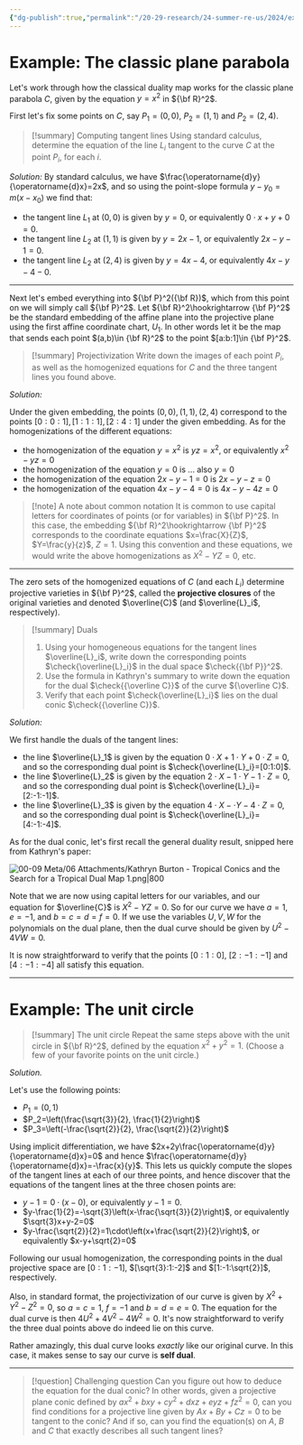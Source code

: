 ```yaml
---
{"dg-publish":true,"permalink":"/20-29-research/24-summer-re-us/2024/examples-of-classical-conic-duality/","updated":"2024-07-19T10:55:09-07:00"}
---
```


# Example: The classic plane parabola

Let's work through how the classical duality map works for the classic plane parabola $C$, given by the equation $y=x^2$ in ${\bf R}^2$.

First let's fix some points on $C$, say $P_1 = (0,0)$, $P_2=(1,1)$ and $P_2=(2,4)$.

>[!summary] Computing tangent lines
>Using standard calculus, determine the equation of the line $L_i$ tangent to the curve $C$ at the point $P_i$, for each $i$.

*Solution:* By standard calculus, we have $\frac{\operatorname{d}y}{\operatorname{d}x}=2x$, and so using the point-slope formula $y-y_0=m(x-x_0)$ we find that:
- the tangent line $L_1$ at $(0,0)$ is given by $y=0$, or equivalently $0\cdot x+y+0=0$.
- the tangent line $L_2$ at $(1,1)$ is given by $y=2x-1$, or equivalently $2x-y-1=0$.
- the tangent line $L_2$ at $(2,4)$ is given by $y=4x-4$, or equivalently $4x- y-4-0$.

---

Next let's embed everything into ${\bf P}^2({\bf R})$, which from this point on we will simply call ${\bf P}^2$. Let ${\bf R}^2\hookrightarrow {\bf P}^2$  be the standard embedding of the affine plane into the projective plane using the first affine coordinate chart, $U_1$. In other words let it be the map that sends each point $(a,b)\in {\bf R}^2$ to the point $[a:b:1]\in {\bf P}^2$.

>[!summary] Projectivization
>Write down the images of each point $P_i$, as well as the homogenized equations for $C$ and the three tangent lines you found above.

*Solution:*

Under the given embedding, the points $(0,0), (1,1), (2,4)$ correspond to the points $[0:0:1], [1:1:1], [2:4:1]$ under the given embedding. As for the homogenizations of the different equations:
- the homogenization of the equation $y=x^2$ is $yz=x^2$, or equivalently $x^2-yz=0$
- the homogenization of the equation $y=0$ is ... also $y=0$
- the homogenization of the equation $2x-y-1=0$ is $2x-y-z=0$
- the homogenization of the equation $4x-y-4=0$ is $4x-y-4z=0$

>[!note] A note about common notation
>It is common to use capital letters for coordinates of points (or for variables) in ${\bf P}^2$. In this case, the embedding ${\bf R}^2\hookrightarrow {\bf P}^2$ corresponds to the coordinate equations $x=\frac{X}{Z}$, $Y=\frac{y}{z}$, $Z=1$. Using this convention and these equations, we would write the above homogenizations as $X^2-YZ=0$, etc.

---
The zero sets of the homogenized equations of $C$ (and each $L_i$) determine projective varieties in ${\bf P}^2$, called the **projective closures** of the original varieties and denoted $\overline{C}$ (and $\overline{L}_i$, respectively).

>[!summary] Duals
>1. Using your homogeneous equations for the tangent lines $\overline{L}_i$, write down the corresponding points $\check{\overline{L}_i}$ in the dual space $\check{{\bf P}}^2$.
>2. Use the formula in Kathryn's summary to write down the equation for the dual $\check{{\overline C}}$ of the curve ${\overline C}$.
>3. Verify that each point $\check{\overline{L}_i}$ lies on the dual conic $\check{{\overline C}}$.
>

*Solution:*

We first handle the duals of the tangent lines:
- the line $\overline{L}_1$ is given by the equation $0\cdot X+1\cdot Y+0\cdot Z=0$, and so the corresponding dual point is $\check{\overline{L}_i}=[0:1:0]$.
- the line $\overline{L}_2$  is given by the equation $2\cdot X-1\cdot Y-1\cdot Z=0$, and so the corresponding dual point is $\check{\overline{L}_i}=[2:-1:-1]$.
- the line $\overline{L}_3$  is given by the equation $4\cdot X-\cdot Y-4\cdot Z=0$, and so the corresponding dual point is $\check{\overline{L}_i}=[4:-1:-4]$.

As for the dual conic, let's first recall the general duality result, snipped here from Kathryn's paper:

![00-09 Meta/06 Attachments/Kathryn Burton - Tropical Conics and the Search for a Tropical Dual Map 1.png|800](/img/user/00-09%20Meta/06%20Attachments/Kathryn%20Burton%20-%20Tropical%20Conics%20and%20the%20Search%20for%20a%20Tropical%20Dual%20Map%201.png)

Note that we are now using capital letters for our variables, and our equation for $\overline{C}$ is $X^2-YZ=0$. So for our curve we have $a=1$, $e=-1$, and $b=c=d=f=0$. If we use the variables $U, V, W$ for the polynomials on the dual plane, then the dual curve should be given by $U^2-4VW=0.$

It is now straightforward to verify that the points $[0:1:0]$, $[2:-1:-1]$ and $[4:-1:-4]$ all satisfy this equation.


---
# Example: The unit circle

>[!summary] The unit circle
>Repeat the same steps above with the unit circle in ${\bf R}^2$, defined by the equation $x^2+y^2=1$. (Choose a few of your favorite points on the unit circle.)

*Solution.*

Let's use the following points:
- $P_1=(0,1)$
- $P_2=\left(\frac{\sqrt{3}}{2}, \frac{1}{2}\right)$
- $P_3=\left(-\frac{\sqrt{2}}{2}, \frac{\sqrt{2}}{2}\right)$

Using implicit differentiation, we have $2x+2y\frac{\operatorname{d}y}{\operatorname{d}x}=0$ and hence $\frac{\operatorname{d}y}{\operatorname{d}x}=-\frac{x}{y}$. This lets us quickly compute the slopes of the tangent lines at each of our three points, and hence discover that the equations of the tangent lines at the three chosen points are:
- $y-1= 0\cdot (x-0)$, or equivalently $y-1=0$.
- $y-\frac{1}{2}=-\sqrt{3}\left(x-\frac{\sqrt{3}}{2}\right)$, or equivalently $\sqrt{3}x+y-2=0$
- $y-\frac{\sqrt{2}}{2}=1\cdot\left(x+\frac{\sqrt{2}}{2}\right)$, or equivalently $x-y+\sqrt{2}=0$

Following our usual homogenization, the corresponding points in the dual projective space are $[0:1:-1]$, $[\sqrt{3}:1:-2]$ and $[1:-1:\sqrt{2}]$, respectively.

Also, in standard format, the projectivization of our curve is given by $X^2+Y^2-Z^2=0$, so $a=c=1$, $f=-1$ and $b=d=e=0$. The equation for the dual curve is then $4U^2+4V^2-4W^2=0$. It's now straightforward to verify the three dual points above do indeed lie on this curve.

Rather amazingly, this dual curve looks *exactly* like our original curve. In this case, it makes sense to say our curve is **self dual**.

---

>[!question] Challenging question
>Can you figure out how to deduce the equation for the dual conic? In other words, given a projective plane conic defined by $ax^2+bxy+cy^2+dxz+eyz+fz^2=0$, can you find conditions for a projective line given by $Ax+By+Cz=0$ to be tangent to the conic? And if so, can you find the equation(s) on $A$, $B$ and $C$ that exactly describes all such tangent lines?

